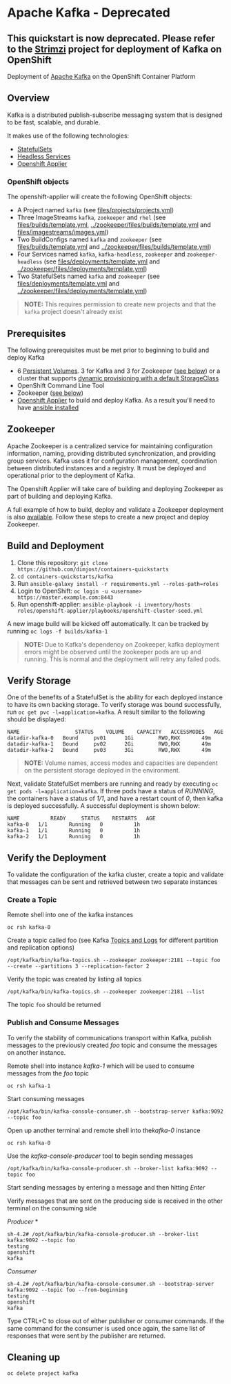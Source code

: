 Apache Kafka - Deprecated
============

## This quickstart is now deprecated. Please refer to the [Strimzi](http://strimzi.io) project for deployment of Kafka on OpenShift


Deployment of [Apache Kafka](https://kafka.apache.org/) on the OpenShift Container Platform

## Overview

Kafka is a distributed publish-subscribe messaging system that is designed to be fast, scalable, and durable.

It makes use of the following technologies:

* [StatefulSets](http://kubernetes.io/docs/concepts/abstractions/controllers/statefulsets/)
* [Headless Services](http://kubernetes.io/docs/user-guide/services/#headless-services)
* [Openshift Applier](https://github.com/dimjost/openshift-applier)

### OpenShift objects
The openshift-applier will create the following OpenShift objects:
* A Project named `kafka` (see [files/projects/projects.yml](files/projects/projects.yml))
* Three ImageStreams `kafka`, `zookeeper` and `rhel` (see [files/builds/template.yml](files/builds/template.yml), [../zookeeper/files/builds/template.yml](../zookeeper/files/builds/template.yml) and [files/imagestreams/images.yml](files/imagestreams/images.yml))
* Two BuildConfigs named `kafka` and `zookeeper` (see [files/builds/template.yml](files/builds/template.yml) and [../zookeeper/files/builds/template.yml](../zookeeper/files/builds/template.yml))
* Four Services named `kafka`, `kafka-headless`, `zookeeper` and `zookeeper-headless` (see [files/deployments/template.yml](files/deployments/template.yml) and [../zookeeper/files/deployments/template.yml](../zookeeper/files/deployments/template.yml))
* Two StatefulSets named `kafka` and `zookeeper` (see [files/deployments/template.yml](files/deployments/template.yml) and [../zookeeper/files/deployments/template.yml](../zookeeper/files/deployments/template.yml))

>**NOTE:** This requires permission to create new projects and that the `kafka` project doesn't already exist

## Prerequisites

The following prerequisites must be met prior to beginning to build and deploy Kafka

* 6 [Persistent Volumes](https://docs.openshift.com/container-platform/latest/architecture/additional_concepts/storage.html). 3 for Kafka and 3 for Zookeeper ([see below](#verify-storage)) or a cluster that supports [dynamic provisioning with a default StorageClass](https://docs.openshift.com/container-platform/latest/install_config/storage_examples/storage_classes_dynamic_provisioning.html)
* OpenShift Command Line Tool
* Zookeeper ([see below](#zookeeper))
* [Openshift Applier](https://github.com/dimjost/openshift-applier) to build and deploy Kafka. As a result you'll need to have [ansible installed](http://docs.ansible.com/ansible/latest/intro_installation.html)

## Zookeeper

Apache Zookeeper is a centralized service for maintaining configuration information, naming, providing distributed synchronization, and providing group services. Kafka uses it for configuration management, coordination between distributed instances and a registry. It must be deployed and operational prior to the deployment of Kafka.

The Openshift Applier will take care of building and deploying Zookeeper as part of building and deploying Kafka.

A full example of how to build, deploy and validate a Zookeeper deployment is also [available](../zookeeper/). Follow these steps to create a new project and deploy Zookeeper.

## Build and Deployment

1. Clone this repository: `git clone https://github.com/dimjost/containers-quickstarts`
2. `cd containers-quickstarts/kafka`
3. Run `ansible-galaxy install -r requirements.yml --roles-path=roles`
4. Login to OpenShift: `oc login -u <username> https://master.example.com:8443`
5. Run openshift-applier: `ansible-playbook -i inventory/hosts roles/openshift-applier/playbooks/openshift-cluster-seed.yml`

A new image build will be kicked off automatically. It can be tracked by running `oc logs -f builds/kafka-1`

>**NOTE:** Due to Kafka's dependency on Zookeeper, kafka deployment errors might be observed until the zookeeper pods are up and running. This is normal and the deployment will retry any failed pods.

## Verify Storage

One of the benefits of a StatefulSet is the ability for each deployed instance to have its own backing storage. To verify storage was bound successfully, run `oc get pvc -l=application=kafka`. A result similar to the following should be displayed:

```
NAME                  STATUS    VOLUME    CAPACITY   ACCESSMODES   AGE
datadir-kafka-0   Bound     pv01      1Gi        RWO,RWX       49m
datadir-kafka-1   Bound     pv02      2Gi        RWO,RWX       49m
datadir-kafka-2   Bound     pv03      3Gi        RWO,RWX       49m
```
>**NOTE:** Volume names, access modes and capacities are dependent on the persistent storage deployed in the environment.

Next, validate StatefulSet members are running and ready by executing `oc get pods -l=application=kafka`.  If three pods have a status of *RUNNING*, the containers have a status of *1/1*, and have a restart count of *0*, then kafka is deployed successfully. A successful deployment is shown below:

```
NAME          READY     STATUS    RESTARTS   AGE
kafka-0   1/1       Running   0          1h
kafka-1   1/1       Running   0          1h
kafka-2   1/1       Running   0          1h
```

## Verify the Deployment

To validate the configuration of the kafka cluster, create a topic and validate that messages can be sent and retrieved between two separate instances

### Create a Topic

Remote shell into one of the kafka instances

```
oc rsh kafka-0
```

Create a topic called foo (see Kafka [Topics and Logs](http://kafka.apache.org/documentation/#intro_topics) for different partition and replication options)

```
/opt/kafka/bin/kafka-topics.sh --zookeeper zookeeper:2181 --topic foo --create --partitions 3 --replication-factor 2
```

Verify the topic was created by listing all topics

```
/opt/kafka/bin/kafka-topics.sh --zookeeper zookeeper:2181 --list
```

The topic `foo` should be returned

### Publish and Consume Messages

To verify the stability of communications transport within Kafka, publish messages to the previously created *foo* topic and consume the messages on another instance.

Remote shell into instance *kafka-1* which will be used to consume messages from the *foo* topic

```
oc rsh kafka-1
```

Start consuming messages

```
/opt/kafka/bin/kafka-console-consumer.sh --bootstrap-server kafka:9092 --topic foo
```

Open up another terminal and remote shell into the*kafka-0* instance

```
oc rsh kafka-0
```

Use the *kafka-console-producer* tool to begin sending messages

```
/opt/kafka/bin/kafka-console-producer.sh --broker-list kafka:9092 --topic foo
```

Start sending messages by entering a message and then hitting *Enter*

Verify messages that are sent on the producing side is received in the other terminal on the consuming side

*Producer*
*
```
sh-4.2# /opt/kafka/bin/kafka-console-producer.sh --broker-list kafka:9092 --topic foo
testing
openshift
kafka
```

*Consumer*

```
sh-4.2# /opt/kafka/bin/kafka-console-consumer.sh --bootstrap-server kafka:9092 --topic foo --from-beginning
testing
openshift
kafka
```

Type CTRL+C to close out of either publisher or consumer commands. If the same command for the consumer is used once again, the same list of responses that were sent by the publisher are returned.

## Cleaning up
```
oc delete project kafka
```
